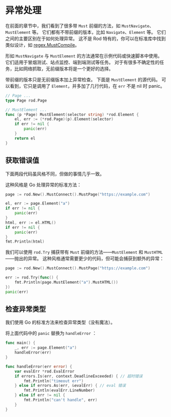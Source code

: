 # 异常处理

在前面的章节中，我们看到了很多带 `Must` 前缀的方法，如 `MustNavigate`、`MustElement` 等。 它们都有不带前缀的版本，比如 `Navigate`、`Element` 等。 它们之间的主要区别在于如何处理异常。 这不是 Rod 特有的，你可以在标准库中找到类似设计，如 [regex.MustCompile](https://golang.org/pkg/regexp/#MustCompile)。

形如 `MustNavigate` 与 `MustElement` 的方法通常在示例代码或快速脚本中使用。 它们适用于冒烟测试、站点监控、端到端测试等任务。 对于有很多不确定性的任务，比如网络抓取，无前缀版本将是一个更好的选择。

带前缀的版本只是无前缀版本加上异常检查。 下面是 `MustElement` 的源代码。 可以看到，它只是调用了 `Element`，并多加了几行代码，在 `err` 不是 nil 时 panic。

```go
// Page ...
type Page rod.Page

// MustElement ...
func (p *Page) MustElement(selector string) *rod.Element {
    el, err := (*rod.Page)(p).Element(selector)
    if err != nil {
        panic(err)
    }
    return el
}
```

## 获取错误值

下面两段代码虽风格不同，但做的事情几乎一致。

这种风格是 Go 处理异常的标准方法：

```go
page := rod.New().MustConnect().MustPage("https://example.com")

el, err := page.Element("a")
if err != nil {
    panic(err)
}
html, err := el.HTML()
if err != nil {
    panic(err)
}
fmt.Println(html)
```

我们可以使用 `rod.Try` 捕获带有 `Must` 前缀的方法——`MustElement` 和 `MustHTML`——抛出的异常。 这种风格通常需要更少的代码，但可能会捕获到额外的异常：

```go
page := rod.New().MustConnect().MustPage("https://example.com")

err := rod.Try(func() {
    fmt.Println(page.MustElement("a").MustHTML())
})
panic(err)
```

## 检查异常类型

我们使用 Go 的标准方法来检查异常类型（没有魔法）。

将上面代码中的 `panic` 替换为 `handleError` ：

```go
func main() {
    _, err := page.Element("a")
    handleError(err)
}

func handleError(err error) {
    var evalErr *rod.EvalError
    if errors.Is(err, context.DeadlineExceeded) { // 超时错误
        fmt.Println("timeout err")
    } else if errors.As(err, &evalErr) { // eval 错误
        fmt.Println(evalErr.LineNumber)
    } else if err != nil {
        fmt.Println("can't handle", err)
    }
}
```
